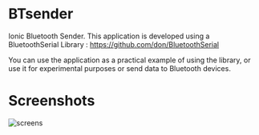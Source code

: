 # BTsender
Ionic Bluetooth Sender.
This application is developed using a BluetoothSerial Library  : 
https://github.com/don/BluetoothSerial

You can use the application as a practical example of using the library, or use it for experimental purposes or send data to Bluetooth devices.

# Screenshots

![screens](https://github.com/m7modg97/BTsender/blob/master/image/screens.png)
